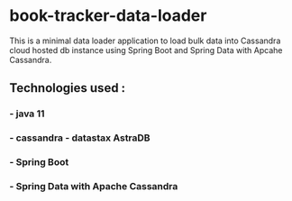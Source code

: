 # book-tracker-data-loader
This is a minimal data loader application to load bulk data into Cassandra cloud hosted db instance using Spring Boot and Spring Data with Apcahe Cassandra.
## Technologies used : 
### - java 11
### - cassandra - datastax AstraDB
### - Spring Boot
### - Spring Data with Apache Cassandra
